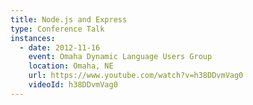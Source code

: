 ```yaml
---
title: Node.js and Express
type: Conference Talk
instances:
  - date: 2012-11-16
    event: Omaha Dynamic Language Users Group
    location: Omaha, NE
    url: https://www.youtube.com/watch?v=h38DDvmVag0
    videoId: h38DDvmVag0
---
```


